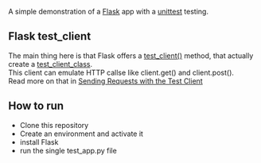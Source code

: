 A simple demonstration of a [Flask](https://flask.palletsprojects.com/en/3.0.x/) app with a [unittest](https://docs.python.org/3/library/unittest.html) testing.

## Flask test_client
The main thing here is that Flask offers a [test_client()](https://flask.palletsprojects.com/en/3.0.x/api/#flask.Flask.test_client) method, that actually create a [test_client_class](https://flask.palletsprojects.com/en/3.0.x/api/#flask.Flask.test_client_class).  
This client can emulate HTTP callse like client.get() and client.post().  
Read more on that in [Sending Requests with the Test Client](https://flask.palletsprojects.com/en/3.0.x/testing/#sending-requests-with-the-test-client)


## How to run

- Clone this repository
- Create an environment and activate it
- install Flask
- run the single test_app.py file

